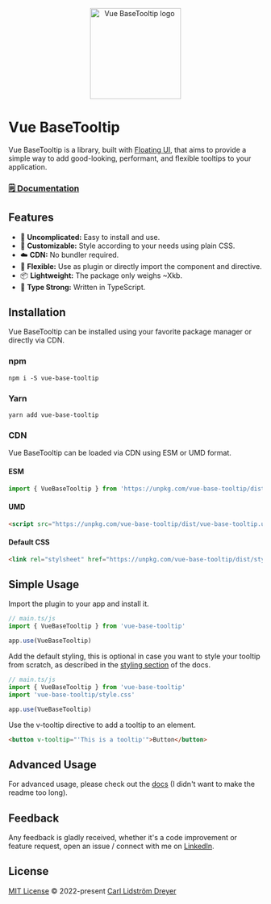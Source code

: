 <p align="center">
  <a href="https://carlldreyer.github.io/vue-base-tooltip/" target="_blank" rel="noopener noreferrer">
    <img width="180" src="https://carlldreyer.github.io/vue-base-tooltip/logo.svg" alt="Vue BaseTooltip logo">
  </a>
</p>


# Vue BaseTooltip
Vue BaseTooltip is a library, built with [Floating UI](https://floating-ui.com/), that aims to provide a simple way to add good-looking, performant, and flexible tooltips to your application.

### [🗒️ Documentation](https://carlldreyer.github.io/vue-base-tooltip/)

## Features
* 🫶 **Uncomplicated:** Easy to install and use.
* 🎨 **Customizable:** Style according to your needs using plain CSS.
* ☁️ **CDN:** No bundler required.
* 🤸 **Flexible:** Use as plugin or directly import the component and directive.
* 📦 **Lightweight:** The package only weighs ~Xkb.
* 🦾 **Type Strong:** Written in TypeScript.

## Installation
Vue BaseTooltip can be installed using your favorite package manager or directly via CDN.

### npm
```shell
npm i -S vue-base-tooltip
```

### Yarn
```shell
yarn add vue-base-tooltip
```

### CDN
Vue BaseTooltip can be loaded via CDN using ESM or UMD format.

#### ESM
```js
import { VueBaseTooltip } from 'https://unpkg.com/vue-base-tooltip/dist/vue-base-tooltip.es.js'
```

#### UMD
```html
<script src="https://unpkg.com/vue-base-tooltip/dist/vue-base-tooltip.umd.js"></script>
```

#### Default CSS
```html
<link rel="stylsheet" href="https://unpkg.com/vue-base-tooltip/dist/style.css" />
```

## Simple Usage
Import the plugin to your app and install it.
```js
// main.ts/js
import { VueBaseTooltip } from 'vue-base-tooltip'

app.use(VueBaseTooltip)
```

Add the default styling, this is optional in case you want to style your tooltip from scratch, as described in the [styling section](/guide/styling#use-100-of-your-own-css) of the docs.
```js
// main.ts/js
import { VueBaseTooltip } from 'vue-base-tooltip'
import 'vue-base-tooltip/style.css'

app.use(VueBaseTooltip)
```
Use the v-tooltip directive to add a tooltip to an element.
```html
<button v-tooltip="'This is a tooltip'">Button</button>
```

## Advanced Usage
For advanced usage, please check out the [docs](http://localhost:5173/vue-base-tooltip/guide.html#advanced-usage) (I didn't want to make the readme too long).

## Feedback
Any feedback is gladly received, whether it's a code improvement or feature request, open an issue / connect with me on [LinkedIn](https://www.linkedin.com/in/carlldreyer/).

## License
[MIT License](https://github.com/CarlLDreyer/vue-base-tooltip/blob/main/LICENSE) © 2022-present [Carl Lidström Dreyer](https://github.com/CarlLDreyer)
